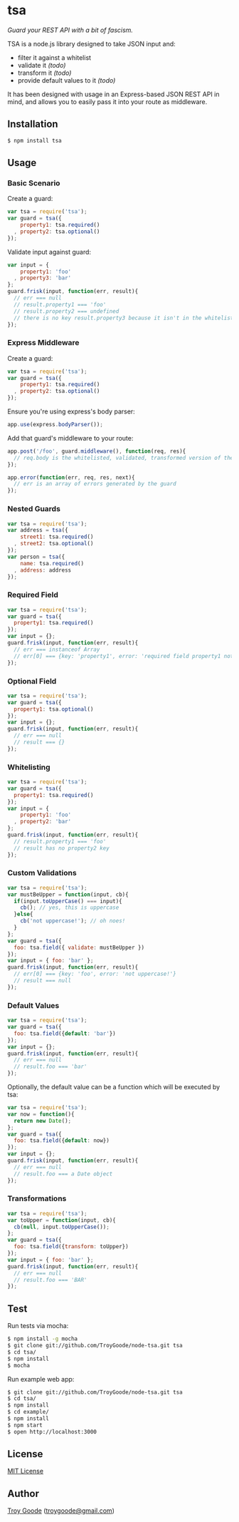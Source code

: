 # tsa

*Guard your REST API with a bit of fascism.*

TSA is a node.js library designed to take JSON input and:
* filter it against a whitelist
* validate it *(todo)*
* transform it *(todo)*
* provide default values to it *(todo)*

It has been designed with usage in an Express-based JSON REST API in mind, and allows you to easily pass it into your route as middleware.

## Installation

```bash
$ npm install tsa
```

## Usage

### Basic Scenario

Create a guard:

```javascript
var tsa = require('tsa');
var guard = tsa({
    property1: tsa.required()
  , property2: tsa.optional()
});
```

Validate input against guard:

```javascript
var input = {
    property1: 'foo'
  , property3: 'bar'
};
guard.frisk(input, function(err, result){
  // err === null
  // result.property1 === 'foo'
  // result.property2 === undefined
  // there is no key result.property3 because it isn't in the whitelist
});
```

### Express Middleware

Create a guard:

```javascript
var tsa = require('tsa');
var guard = tsa({
    property1: tsa.required()
  , property2: tsa.optional()
});
```

Ensure you're using express's body parser:

```javascript
app.use(express.bodyParser());
```

Add that guard's middleware to your route:

```javascript
app.post('/foo', guard.middleware(), function(req, res){
  // req.body is the whitelisted, validated, transformed version of the input from req.body
});

app.error(function(err, req, res, next){
  // err is an array of errors generated by the guard
});
```

### Nested Guards

```javascript
var tsa = require('tsa');
var address = tsa({
    street1: tsa.required()
  , street2: tsa.optional()
});
var person = tsa({
    name: tsa.required()
  , address: address
});
```

### Required Field

```javascript
var tsa = require('tsa');
var guard = tsa({
  property1: tsa.required()
});
var input = {};
guard.frisk(input, function(err, result){
  // err === instanceof Array
  // err[0] === {key: 'property1', error: 'required field property1 not supplied'}
});
```

### Optional Field

```javascript
var tsa = require('tsa');
var guard = tsa({
  property1: tsa.optional()
});
var input = {};
guard.frisk(input, function(err, result){
  // err === null
  // result === {}
});
```

### Whitelisting

```javascript
var tsa = require('tsa');
var guard = tsa({
  property1: tsa.required()
});
var input = {
    property1: 'foo'
  , property2: 'bar'
};
guard.frisk(input, function(err, result){
  // result.property1 === 'foo'
  // result has no property2 key
});
```

### Custom Validations

```javascript
var tsa = require('tsa');
var mustBeUpper = function(input, cb){
  if(input.toUpperCase() === input){
    cb(); // yes, this is uppercase
  }else{
    cb('not uppercase!'); // oh noes!
  }
};
var guard = tsa({
  foo: tsa.field({ validate: mustBeUpper })
});
var input = { foo: 'bar' };
guard.frisk(input, function(err, result){
  // err[0] === {key: 'foo', error: 'not uppercase!'}
  // result === null
});
```

### Default Values

```javascript
var tsa = require('tsa');
var guard = tsa({
  foo: tsa.field({default: 'bar'})
});
var input = {};
guard.frisk(input, function(err, result){
  // err === null
  // result.foo === 'bar'
});
```

Optionally, the default value can be a function which will be executed by tsa:

```javascript
var tsa = require('tsa');
var now = function(){
  return new Date();
};
var guard = tsa({
  foo: tsa.field({default: now})
});
var input = {};
guard.frisk(input, function(err, result){
  // err === null
  // result.foo === a Date object
});
```

### Transformations

```javascript
var tsa = require('tsa');
var toUpper = function(input, cb){
  cb(null, input.toUpperCase());
};
var guard = tsa({
  foo: tsa.field({transform: toUpper})
});
var input = { foo: 'bar' };
guard.frisk(input, function(err, result){
  // err === null
  // result.foo === 'BAR'
});
```

## Test

Run tests via mocha:

```bash
$ npm install -g mocha
$ git clone git://github.com/TroyGoode/node-tsa.git tsa
$ cd tsa/
$ npm install
$ mocha
```

Run example web app:

```bash
$ git clone git://github.com/TroyGoode/node-tsa.git tsa
$ cd tsa/
$ npm install
$ cd example/
$ npm install
$ npm start
$ open http://localhost:3000
```

## License

[MIT License](http://www.opensource.org/licenses/mit-license.php)

## Author

[Troy Goode](https://github.com/TroyGoode) ([troygoode@gmail.com](mailto:troygoode@gmail.com))
